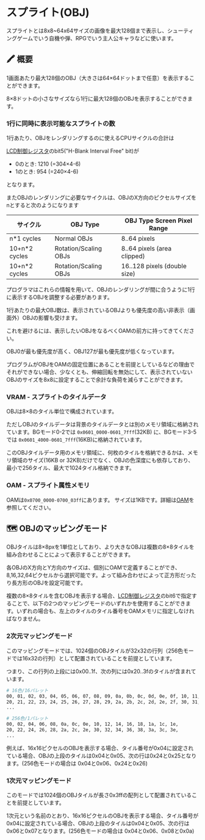 # スプライト(OBJ)

スプライトとは8x8~64x64サイズの画像を最大128個まで表示し、シューティングゲームでいう自機や弾、RPGでいう主人公キャラなどに使います。

## 🖍 概要

1画面あたり最大128個のOBJ（大きさは64×64ドットまで任意）を表示することができます。

8×8ドットの小さなサイズなら1行に最大128個のOBJを表示することができます。

### 1行に同時に表示可能なスプライトの数

1行あたり、OBJをレンダリングするのに使えるCPUサイクルの合計は

[LCD制御レジスタ](./control.md)のbit5("H-Blank Interval Free" bit)が

- 0のとき: 1210  (=304×4-6)
- 1のとき: 954   (=240×4-6)

となります。

またOBJのレンダリングに必要なサイクルは、OBJのX方向のピクセルサイズをnとすると次のようになります

サイクル | OBJ Type | OBJ Type Screen Pixel Range
-- | -- | -- 
n*1 cycles    | Normal OBJs           | 8..64 pixels
10+n*2 cycles | Rotation/Scaling OBJs | 8..64 pixels   (area clipped)
10+n*2 cycles | Rotation/Scaling OBJs | 16..128 pixels (double size)

プログラマはこれらの情報を用いて、OBJのレンダリングが間に合うように1行に表示するOBJを調整する必要があります。

1行あたりの最大OBJ数は、表示されているOBJよりも優先度の高い非表示（画面外）OBJの影響も受けます。

これを避けるには、表示したいOBJをなるべくOAMの前方に持ってきてください。

OBJ0が最も優先度が高く、OBJ127が最も優先度が低くなっています。

プログラムがOBJをOAMの固定位置にあることを前提としているなどの理由でそれができない場合、少なくとも、伸縮回転を無効にして、表示されていないOBJのサイズを8x8に設定することで余計な負荷を減らすことができます。

### VRAM - スプライトのタイルデータ

OBJは8×8のタイル単位で構成されています。

ただしOBJのタイルデータは背景のタイルデータとは別のメモリ領域に格納されています。BGモード0-2では `0x0601_0000-0601_7fff`(32KB) に、BGモード3-5では `0x0601_4000-0601_7fff`(16KB)に格納されています。

このOBJタイルデータ用のメモリ領域に、何枚のタイルを格納できるかは、メモリ領域のサイズ(16KB or 32KB)だけでなく、OBJの色深度にも依存しており、最小で256タイル、最大で1024タイル格納できます。

### OAM - スプライト属性メモリ

OAMは`0x0700_0000-0700_03ff`にあります。 サイズは1KBです。詳細は[OAM](oam.md)を参照してください。

## 🗺 OBJのマッピングモード

OBJタイルは8×8pxを1単位としており、より大きなOBJは複数の8×8タイルを組み合わせることによって表示することができます。

各OBJのX方向とY方向のサイズは、個別にOAMで定義することができ、8,16,32,64ピクセルから選択可能です。よって組み合わせによって正方形だったり長方形のOBJを設定可能です。

複数の8×8タイルを含むOBJを表示する場合、[LCD制御レジスタ](./control.md)のbit6で指定することで、以下の2つのマッピングモードのいずれかを使用することができます。いずれの場合も、左上のタイルのタイル番号をOAMメモリに指定しなければなりません。

### 2次元マッピングモード

このマッピングモードでは、1024個のOBJタイルが32x32の行列（256色モードでは16x32の行列）として配置されていることを前提としています。

つまり、この行列の上段には0x00..1f、次の列には0x20..3fのタイルが含まれています。

```sh
# 16色/16パレット
00, 01, 02, 03, 04, 05, 06, 07, 08, 09, 0a, 0b, 0c, 0d, 0e, 0f, 10, 11, 12, 13, 14, 15, 16, 17, 18, 19, 1a, 1b, 1c, 1d, 1e, 1f
20, 21, 22, 23, 24, 25, 26, 27, 28, 29, 2a, 2b, 2c, 2d, 2e, 2f, 30, 31, 32, 33, 34, 35, 36, 37, 38, 39, 3a, 3b, 3c, 3d, 3e, 3f
...

# 256色/1パレット
00, 02, 04, 06, 08, 0a, 0c, 0e, 10, 12, 14, 16, 18, 1a, 1c, 1e,
20, 22, 24, 26, 28, 2a, 2c, 2e, 30, 32, 34, 36, 38, 3a, 3c, 3e,
...
```

例えば、16x16ピクセルのOBJを表示する場合、タイル番号が0x04に設定されている場合、OBJの上段のタイルは0x04と0x05、次の行は0x24と0x25となります。(256色モードの場合は 0x04と0x06、0x24と0x26)

### 1次元マッピングモード

このモードでは1024個のOBJタイルが長さ0x3ffの配列として配置されていることを前提としています。

1次元という名前のとおり、16x16ピクセルのOBJを表示する場合、タイル番号が0x04に設定されている場合、OBJの上段のタイルは0x04と0x05、次の行は0x06と0x07となります。(256色モードの場合は 0x04と0x06、0x08と0x0a)
